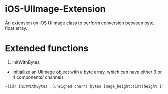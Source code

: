 # iOS-UIImage-Extension
An extension on iOS UIImage class to perform conversion between byte, float array.

# Extended functions
1. initWithBytes
  * Initiailize an UIImage object with a byte array, which can have either 3 or 4 components/ channels

  ```ruby
  -(id) initWithBytes :(unsigned char*) bytes image_height:(int)height image_width:(int) width numberOfComponents:(int) numberOfComponents releaseData:(bool) releaseData;
  ```
